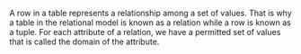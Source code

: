 A row in a table represents a relationship among a set of values. That is why a table in the relational model is known as a relation while a row is known as a tuple. 
For each attribute of a relation, we have a permitted set of values that is called the domain of the attribute.